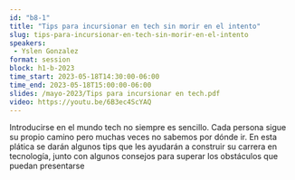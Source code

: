 ```yaml
---
id: "b8-1"
title: "Tips para incursionar en tech sin morir en el intento"
slug: tips-para-incursionar-en-tech-sin-morir-en-el-intento
speakers:
 - Yslen Gonzalez
format: session
block: h1-b-2023
time_start: 2023-05-18T14:30:00-06:00
time_end: 2023-05-18T15:00:00-06:00
slides: /mayo-2023/Tips para incursionar en tech.pdf
video: https://youtu.be/6B3ec4ScYAQ
---
```


Introducirse en el mundo tech no siempre es sencillo. Cada persona sigue su propio camino pero muchas veces no sabemos por dónde ir.
En esta plática se darán algunos tips que les ayudarán a construir su carrera en tecnología, junto con algunos consejos para superar los obstáculos que puedan presentarse